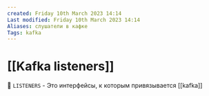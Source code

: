 ```yaml
---
created: Friday 10th March 2023 14:14
Last modified: Friday 10th March 2023 14:14
Aliases: слушатели в кафке
Tags: kafka
---
```


# [[Kafka listeners]]

📌 `LISTENERS` - Это интерфейсы, к которым привязывается [[kafka]]

